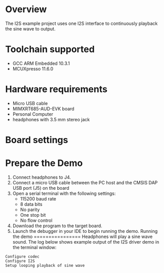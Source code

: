 Overview
========

The I2S example project uses one I2S interface to continuously playback the sine wave to output.

Toolchain supported
===================
- GCC ARM Embedded  10.3.1
- MCUXpresso  11.6.0

Hardware requirements
=====================
- Micro USB cable
- MIMXRT685-AUD-EVK board
- Personal Computer
- headphones with 3.5 mm stereo jack


Board settings
==============


Prepare the Demo
================
1.  Connect headphones to J4.
2.  Connect a micro USB cable between the PC host and the CMSIS DAP USB port (J5) on the board
3.  Open a serial terminal with the following settings:
    - 115200 baud rate
    - 8 data bits
    - No parity
    - One stop bit
    - No flow control
4.  Download the program to the target board.
5.  Launch the debugger in your IDE to begin running the demo.
Running the demo
================
Headphones will play a sine wave sound.
The log below shows example output of the I2S driver demo in the terminal window:
~~~~~~~~~~~~~~~~~~~~~~~~~~~~~~~~~~~
Configure codec
Configure I2S
Setup looping playback of sine wave
~~~~~~~~~~~~~~~~~~~~~~~~~~~~~~~~~~~

